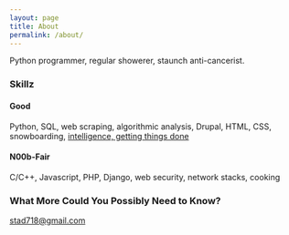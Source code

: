 ```yaml
---
layout: page
title: About
permalink: /about/
---
```


Python programmer, regular showerer, staunch anti-cancerist. 

### Skillz
#### Good
Python, SQL, web scraping, algorithmic analysis, Drupal, HTML, CSS, snowboarding, [intelligence, getting things done](http://www.joelonsoftware.com/articles/GuerrillaInterviewing3.html)
#### N00b-Fair
C/C++, Javascript, PHP, Django, web security, network stacks, cooking

### What More Could You Possibly Need to Know?

[stad718@gmail.com](mailto:stad718@gmail.com)
